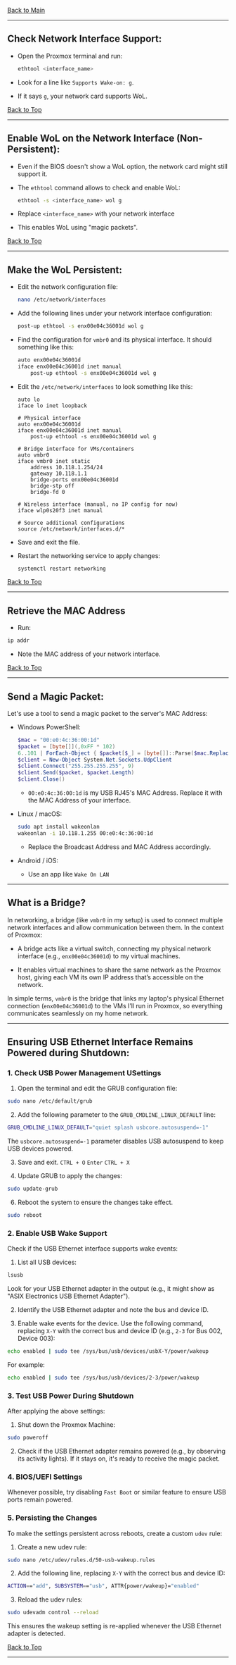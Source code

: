 <a name="top"></a>
[Back to Main](https://github.com/caxylive/Home-Lab-Enterprise-Simulation/blob/main/README.md)

---

## Check Network Interface Support:

* Open the Proxmox terminal and run:
  ```Bash
  ethtool <interface_name>
  ```

* Look for a line like `Supports Wake-on: g`.
* If it says `g`, your network card supports WoL.

[Back to Top](#top)

---

## Enable WoL on the Network Interface (Non-Persistent):

* Even if the BIOS doesn't show a WoL option, the network card might still support it.

* The `ethtool` command allows to check and enable WoL:
  ```Bash
  ethtool -s <interface_name> wol g
  ```

* Replace `<interface_name>` with your network interface

* This enables WoL using "magic packets".

[Back to Top](#top)

---

## Make the WoL Persistent:

* Edit the network configuration file:
  ```Bash
  nano /etc/network/interfaces
  ```

* Add the following lines under your network interface configuration:
  ```Bash
  post-up ethtool -s enx00e04c36001d wol g
  ```

* Find the configuration for `vmbr0` and its physical interface. It should something like this:
  ```Bash
  auto enx00e04c36001d
  iface enx00e04c36001d inet manual
      post-up ethtool -s enx00e04c36001d wol g
  ```
* Edit the `/etc/network/interfaces` to look something like this:

  ```
  auto lo
  iface lo inet loopback

  # Physical interface
  auto enx00e04c36001d
  iface enx00e04c36001d inet manual
      post-up ethtool -s enx00e04c36001d wol g

  # Bridge interface for VMs/containers
  auto vmbr0
  iface vmbr0 inet static
      address 10.118.1.254/24
      gateway 10.118.1.1
      bridge-ports enx00e04c36001d
      bridge-stp off
      bridge-fd 0

  # Wireless interface (manual, no IP config for now)
  iface wlp0s20f3 inet manual

  # Source additional configurations
  source /etc/network/interfaces.d/*
  ```

* Save and exit the file.

* Restart the networking service to apply changes:
  ```Bash
  systemctl restart networking
  ```

[Back to Top](#top)

---

## Retrieve the MAC Address
* Run:
```Bash
ip addr
```

* Note the MAC address of your network interface.

[Back to Top](#top)

---

## Send a Magic Packet:

Let's use a tool to send a magic packet to the server's MAC Address:

  * Windows PowerShell:
    ```Powershell
    $mac = "00:e0:4c:36:00:1d"
    $packet = [byte[]](,0xFF * 102)
    6..101 | ForEach-Object { $packet[$_] = [byte[]]::Parse($mac.Replace(":", "").Substring(($_ % 6) * 2, 2), "X2") }
    $client = New-Object System.Net.Sockets.UdpClient
    $client.Connect("255.255.255.255", 9)
    $client.Send($packet, $packet.Length)
    $client.Close()
    ```
    * `00:e0:4c:36:00:1d` is my USB RJ45's MAC Address. Replace it with the MAC Address of your interface.

  * Linux / macOS:
    ```Bash
    sudo apt install wakeonlan
    wakeonlan -i 10.118.1.255 00:e0:4c:36:00:1d
    ```

    * Replace the Broadcast Address and MAC Address accordingly.

  * Android / iOS:
    * Use an app like `Wake On LAN`

---

## What is a Bridge?

In networking, a bridge (like `vmbr0` in my setup) is used to connect multiple network interfaces and allow communication between them. In the context of Proxmox:

  * A bridge acts like a virtual switch, connecting my physical network interface (e.g., `enx00e04c36001d`) to my virtual machines.

  * It enables virtual machines to share the same network as the Proxmox host, giving each VM its own IP address that’s accessible on the network.

In simple terms, `vmbr0` is the bridge that links my laptop's physical Ethernet connection (`enx00e04c36001d`) to the VMs I’ll run in Proxmox, so everything communicates seamlessly on my home network.

---

## Ensuring USB Ethernet Interface Remains Powered during Shutdown:

### 1. Check USB Power Management USettings

1. Open the terminal and edit the GRUB configuration file:
  ```Bash
  sudo nano /etc/default/grub
  ```

2. Add the following parameter to the `GRUB_CMDLINE_LINUX_DEFAULT` line:
  ```Bash
  GRUB_CMDLINE_LINUX_DEFAULT="quiet splash usbcore.autosuspend=-1"
  ```
  The `usbcore.autosuspend=-1` parameter disables USB autosuspend to keep USB devices powered.

3. Save and exit.
  `CTRL + O`
  `Enter`
  `CTRL + X`

5. Update GRUB to apply the changes:
  ```Bash
  sudo update-grub
  ```

6. Reboot the system to ensure the changes take effect.
  ```Bash
  sudo reboot
  ```

### 2. Enable USB Wake Support
Check if the USB Ethernet interface supports wake events:
1. List all USB devices:
  ```Bash
  lsusb
  ```
  Look for your USB Ethernet adapter in the output (e.g., it might show as "ASIX Electronics USB Ethernet Adapter").

2. Identify the USB Ethernet adapter and note the bus and device ID.

3. Enable wake events for the device. Use the following command, replacing `X-Y` with the correct bus and device ID (e.g., `2-3` for Bus 002, Device 003):
  ```Bash
  echo enabled | sudo tee /sys/bus/usb/devices/usbX-Y/power/wakeup
  ```
  For example:
  ```Bash
  echo enabled | sudo tee /sys/bus/usb/devices/2-3/power/wakeup
  ```

### 3. Test USB Power During Shutdown
After applying the above settings:

1. Shut down the Proxmox Machine:
  ```Bash
  sudo poweroff
  ```

2. Check if the USB Ethernet adapter remains powered (e.g., by observing its activity lights). If it stays on, it's ready to receive the magic packet.

### 4. BIOS/UEFI Settings
Whenever possible, try disabling `Fast Boot` or similar feature to ensure USB ports remain powered.

### 5. Persisting the Changes
To make the settings persistent across reboots, create a custom `udev` rule:

1. Create a new udev rule:
  ```Bash
  sudo nano /etc/udev/rules.d/50-usb-wakeup.rules
  ```

2. Add the following line, replacing `X-Y` with the correct bus and device ID:
  ```Bash
  ACTION=="add", SUBSYSTEM=="usb", ATTR{power/wakeup}="enabled"
  ```

3. Reload the udev rules:
  ```Bash
  sudo udevadm control --reload
  ```

This ensures the wakeup setting is re-applied whenever the USB Ethernet adapter is detected.

[Back to Top](#top)

--- 
